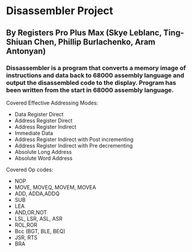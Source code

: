 # Disassembler Project
## By Registers Pro Plus Max (Skye Leblanc, Ting-Shiuan Chen, Phillip Burlachenko, Aram Antonyan)

### Dissassembler is a program that converts a memory image of instructions and data back to 68000 assembly language and output the disassembled code to the display. Program has been written from the start in 68000 assembly language.



Covered Effective Addressing Modes:

- Data Register Direct
- Address Register Direct
- Address Register Indirect
- Immediate Data
- Address Register Indirect with Post incrementing
- Address Register Indirect with Pre decrementing
- Absolute Long Address
- Absolute Word Address


Covered Op codes:

- NOP
- MOVE, MOVEQ, MOVEM, MOVEA
- ADD, ADDA,ADDQ
- SUB
- LEA
- AND,OR,NOT
- LSL, LSR, ASL, ASR
- ROL,ROR
- Bcc (BGT, BLE, BEQ)
- JSR, RTS
- BRA


